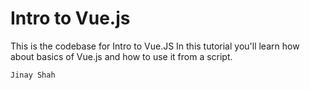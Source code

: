 # Intro to Vue.js
This is the codebase for Intro to Vue.JS
In this tutorial you'll learn how about basics of Vue.js and how to use it from a script.

`Jinay Shah`